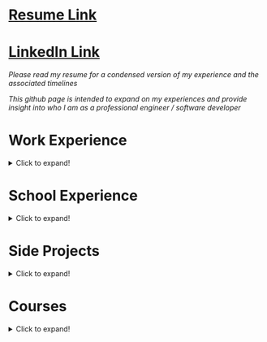 <p align="center">

  # [Resume Link](https://github.com/MichaelThamm/MichaelThamm.github.io/blob/main/MichaelThamm-Resume.pdf)
  # [LinkedIn Link](https://www.linkedin.com/in/michael-thamm-a0b127134/)

  _Please read my resume for a condensed version of my experience and the associated timelines_

  _This github page is intended to expand on my experiences and provide insight into who I am as a professional engineer / software developer_

  # Work Experience

  <details>
    <summary>Click to expand!</summary>

    ## Brave Control Solutions [Website Link](https://www.bravecs.com/)

    ### What Is Automated Construction?

    [LinkedIn Project Summary](https://www.linkedin.com/posts/brave-control-solutions_transforming-the-construction-industry-abb-activity-6811664821377998848-r5mn)

    **“We at Brave are committed to continue to work with our partners and offer innovative solutions through automation”. [1]**

    **"...it means a lot to all the parties involved that had the courage to try to do something that nobody else in the industry has done before”. [1]**

    This is a common theme at Brave where it is our company culture to explore the depths of innovation. Construction proved to be a market that was hungry for automated solutions, already widely adapted in the automotive industry. Being a highly labour intensive industry that requires much human interaction due to the variability between the design and assembly of builds, a solution can be hard to achieve. Ready to embrace the chaos, our team of engineers set out to **do something that nobody else in the industry has done before**.

    *[1] - “WINNER - Innovative Solution Award by ABB.” BRAVE CONTROL SOLUTIONS INC. AWARDED FOR 2020 THE MOST INNOVATIVE SOLUTION BY ABB., Brave Control Solutions, 9 Dec. 2020, [www.bravecs.com/2020/12/innovative-solution-award-by-abb/](www.bravecs.com/2020/12/innovative-solution-award-by-abb/).*

    This branch of work at Brave includes contract work for companies:

    * [Intelligent City](https://intelligent-city.com/)
    * [Z Modular](https://www.z-modular.com/)

    ### ABB-RobotStudio v2021 & Siemens TIA Portal v15.1

    The foundation of a successful project is its programming and this project harmonized the robot world and PLC domain. With the PLC acting as the brains of the operation, accounting for the machine's spatial awareness, it puppeteers its robot army to assemble and weld the chassis one building block at a time. I was responsible for **programming functions that contributes to the orginization, cyclic function call**. This project even required me to **teach ABB robots while elevated on mobile elevated work platform (MEWP) 20' in the air**.

    ### FARO BuildIT Metrology v2021

    Due to the nature of construction at scale there was an apparent need for GD&T (dimensioning and tolerance). A machine that is required to automate the process of producing room-sized lego blocks must do so accurately. The machine tolerance was set at **+-1/4 mm across 20 m** which is where the FARO laser ARM and BuildIT Metrology software applied. This part of the project was piloted by yours truly.

  </details>

  # School Experience

  <details>
    <summary>Click to expand!</summary>

    ## Charge Labs [Website Link](https://chargelabs.ca/)

    _"The CHARGE Lab, under the leadership of its founder Professor Narayan C. Kar, who is a Tier 1 Canada Research Chair in Electrified Vehicles, is an internationally recognized R&D, component and system design and test centre that fosters cross-disciplinary research collaboration among materials, mechanical, electrical and software engineers."_

    I am an active member of the research team at Charge Labs, pushing the envelope of EV research. My work includes evolutionairy algorithms, induction motor design, and motor performance testing. My contributions can be found here:

    ### Journey To MaSc [Repo Link](https://github.com/MichaelThamm/MaSc-LinearInductionMotorGeneticOptimization)

    _Due to intellectual property I cannot share the full contents of my program. However, I still want to highlight my coding ability produced in this project so a repo link for the project can be found at the header._

    The true potential of a **genetically optimized induction motor hybrid modelling software** written in **Python** has yet to be experienced in the motor research community.

    ## We Are uWinLoop [Website Link](https://www.uwinloop.ca/)

    3 years into university I found a team of inspired engineering students studying at University of Windsor, ON, Canada. As an electrical & computer engineering student, I was excited to connect with fellow students from various departments. We had a common goal; to qualify for the **SpaceX-Hyperloop** competition in LA, California and meet **Elon Musk** (the founder of the competition).

    ### Journey To Top 51

    Many countless working hours passed by which led to the rise of a **magnetic levitation propulsion system**, technically named Double Sided Linear Induction Motor. Leading this team and working alongside other likeminded, junior engineers enabled us to convince the competition admins that our design had potential, granting the team access to the top 51 ranking and one step closer to our goal.

    ### Journey To Top 21

    Top 51 required us to submit a preliminary design briefing (PDB) and now it was time to produce a final design package (FDP). The FDP included experimental results and simulations from subsytems such as:

    * Shell
    * Frame
    * Batteries
    * Propulsion
    * Control System
    * Inverter
    * Suspension
    * Braking 

    [FDP Link](https://github.com/MichaelThamm/SpaceX-HyperloopCompetition/blob/gh-pages/FDP.pdf)

    The final step before acceptance into the top 21 required a 2 hour interview/presentation with **SpaceX engineers**. The team was building confidence and it was becoming clear that we were no longer just a small-town, first year team.

    ## California

    LA, California provided 2 weeks of stress while grinding out hours in our AirBnB, working on last minute pod fixes. I am truly grateful to share this competition with teams across the world that travelled from **India, Germany, Canada, USA, Switzerland, Spain, Netherlands** to name a few. We did not place top 5 but we got to shake hands with Elon Musk and that is something I am truly grateful for.

  </details>

  # Side Projects

  <details>
    <summary>Click to expand!</summary>

    ## Python
    ### [LetsGo-Phishing](https://github.com/MichaelThamm/LetsGo-Phishing)
    ### [PlayingWith-Pandas](https://github.com/MichaelThamm/PlayingWith-Pandas)

    <p>&nbsp;</p>

    ## C++
    ### [LanguageInterpreter-NeuralNetwork](https://github.com/MichaelThamm/LanguageInterpreter-NeuralNetwork)

  </details>

  # Courses

  <details>
    <summary>Click to expand!</summary>

    ## Java Course

    [Java BootCamp](https://java-programming.mooc.fi/)

  </details>

  <p>&nbsp;</p>
  <p>&nbsp;</p>

</p>

